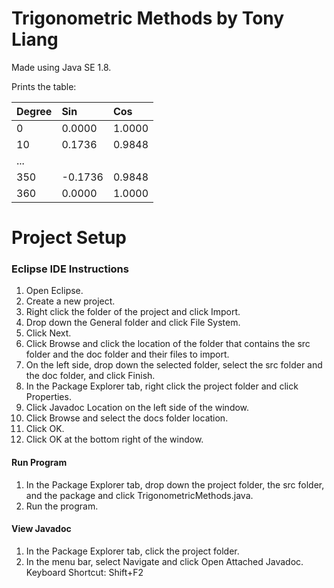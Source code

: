 # Trigonometric Methods by Tony Liang

Made using Java SE 1.8.

Prints the table:

Degree  | Sin     | Cos
:------ | :------ | :------
0       | 0.0000  | 1.0000
10      | 0.1736  | 0.9848
...     |         |
350     | -0.1736 | 0.9848
360     | 0.0000  | 1.0000

# Project Setup

### Eclipse IDE Instructions
1. Open Eclipse.
2. Create a new project.
3. Right click the folder of the project and click Import.
4. Drop down the General folder and click File System.
5. Click Next.
6. Click Browse and click the location of the folder that contains the src folder and the doc folder and their files to import.
7. On the left side, drop down the selected folder, select the src folder and the doc folder, and click Finish.
8. In the Package Explorer tab, right click the project folder and click Properties.
9. Click Javadoc Location on the left side of the window.
10. Click Browse and select the docs folder location.
11. Click OK.
12. Click OK at the bottom right of the window.

#### Run Program
1. In the Package Explorer tab, drop down the project folder, the src folder, and the package and click TrigonometricMethods.java.
2. Run the program.

#### View Javadoc
1. In the Package Explorer tab, click the project folder.
2. In the menu bar, select Navigate and click Open Attached Javadoc. Keyboard Shortcut: Shift+F2